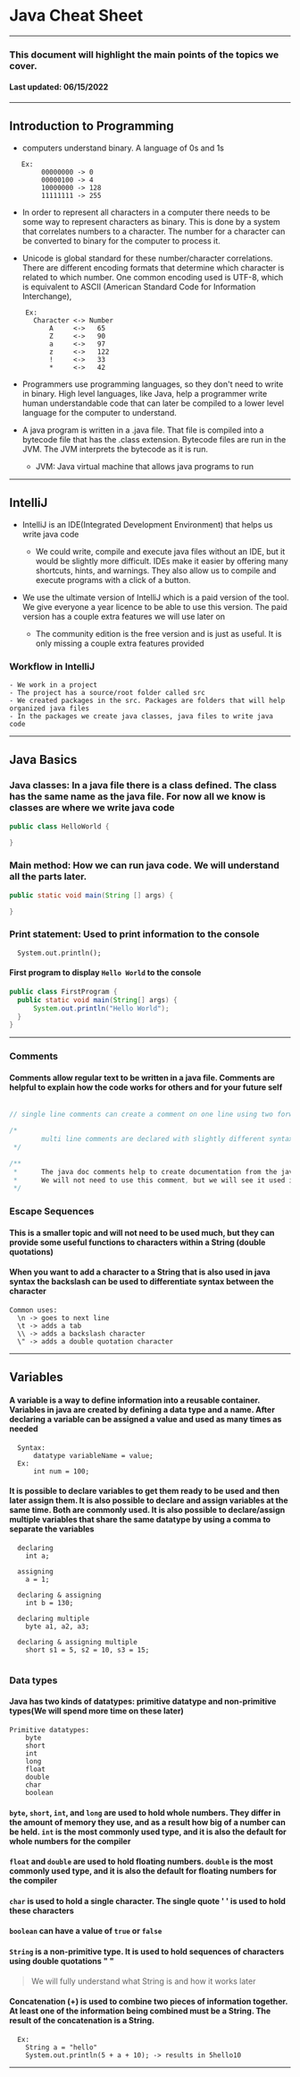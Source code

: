 
# Java Cheat Sheet

---
### This document will highlight the main points of the topics we cover.
#### Last updated: 06/15/2022

---

## Introduction to Programming

* computers understand binary. A language of 0s and 1s

```
   Ex: 
        00000000 -> 0
        00000100 -> 4
        10000000 -> 128
        11111111 -> 255
```

* In order to represent all characters in a computer there needs to be some way to represent characters as binary. This is done by a system that correlates numbers to a character. The number for a character can be converted to binary for the computer to process it. 

* Unicode is global standard for these number/character correlations. There are different encoding formats that determine which character is related to which number. One common encoding used is UTF-8, which is equivalent to ASCII (American Standard Code for Information Interchange), 

```
    Ex:
      Character <-> Number
          A     <->   65
          Z     <->   90
          a     <->   97
          z     <->   122
          !     <->   33
          *     <->   42 
```

* Programmers use programming languages, so they don't need to write in binary. High level languages, like Java, help a programmer write human understandable code that can later be compiled to a lower level language for the computer to understand. 

* A java program is written in a .java file. That file is compiled into a bytecode file that has the .class extension. Bytecode files are run in the JVM. The JVM interprets the bytecode as it is run.
  * JVM: Java virtual machine that allows java programs to run

---

## IntelliJ

* IntelliJ is an IDE(Integrated Development Environment) that helps us write java code
  * We could write, compile and execute java files without an IDE, but it would be slightly more difficult. IDEs make it easier by offering many shortcuts, hints, and warnings. They also allow us to compile and execute programs with a click of a button.

* We use the ultimate version of IntelliJ which is a paid version of the tool. We give everyone a year licence to be able to use this version. The paid version has a couple extra features we will use later on
    * The community edition is the free version and is just as useful. It is only missing a couple extra features provided

### Workflow in IntelliJ
    - We work in a project
    - The project has a source/root folder called src
    - We created packages in the src. Packages are folders that will help organized java files
    - In the packages we create java classes, java files to write java code

---

## Java Basics

### Java classes: In a java file there is a class defined. The class has the same name as the java file. For now all we know is classes are where we write java code

  ``` java
  public class HelloWorld {
  
  }
  ```

### Main method: How we can run java code. We will understand all the parts later.
  ``` java
  public static void main(String [] args) {
  
  }
  ```

### Print statement: Used to print information to the console
  ```
    System.out.println();
  ```

#### First program to display `Hello World` to the console
  ```java
public class FirstProgram {
    public static void main(String[] args) {
        System.out.println("Hello World");
    }
}
  ```
---

### Comments
#### Comments allow regular text to be written in a java file. Comments are helpful to explain how the code works for others and for your future self
```java
  
// single line comments can create a comment on one line using two forward slashes

/*
        multi line comments are declared with slightly different syntax and allow you to type comments on multiple lines
 */

/**
 *      The java doc comments help to create documentation from the java code written. 
 *      We will not need to use this comment, but we will see it used in official documentation and files
 */


```
### Escape Sequences  
#### This is a smaller topic and will not need to be used much, but they can provide some useful functions to characters within a String (double quotations)
#### When you want to add a character to a String that is also used in java syntax the backslash can be used to differentiate syntax between the character
```
Common uses:
  \n -> goes to next line
  \t -> adds a tab
  \\ -> adds a backslash character
  \" -> adds a double quotation character
```
___

## Variables
#### A variable is a way to define information into a reusable container. Variables in java are created by defining a data type and a name. After declaring a variable can be assigned a value and used as many times as needed

```
  Syntax:
      datatype variableName = value;
  Ex: 
      int num = 100;
```

#### It is possible to declare variables to get them ready to be used and then later assign them. It is also possible to declare and assign variables at the same time. Both are commonly used. It is also possible to declare/assign multiple variables that share the same datatype by using a comma to separate the variables
``` 
  declaring
    int a;
    
  assigning
    a = 1;
    
  declaring & assigning
    int b = 130;
    
  declaring multiple
    byte a1, a2, a3;
    
  declaring & assigning multiple
    short s1 = 5, s2 = 10, s3 = 15;
  
```

### Data types
#### Java has two kinds of datatypes: primitive datatype and non-primitive types(We will spend more time on these later)

```
Primitive datatypes:
    byte
    short
    int 
    long
    float
    double
    char
    boolean
```
#### `byte`, `short`, `int`, and `long` are used to hold whole numbers. They differ in the amount of memory they use, and as a result how big of a number can be held. `int` is the most commonly used type, and it is also the default for whole numbers for the compiler
#### `float` and `double` are used to hold floating numbers. `double` is the most commonly used type, and it is also the default for floating numbers for the compiler
#### `char` is used to hold a single character. The single quote ' ' is used to hold these characters
#### `boolean` can have a value of `true` or `false`

#### `String` is a non-primitive type. It is used to hold sequences of characters using double quotations " "
> We will fully understand what String is and how it works later

#### Concatenation (+) is used to combine two pieces of information together. At least one of the information being combined must be a String. The result of the concatenation is a String.
  ```
    Ex:
      String a = "hello"
      System.out.println(5 + a + 10); -> results in 5hello10
  ```
---



